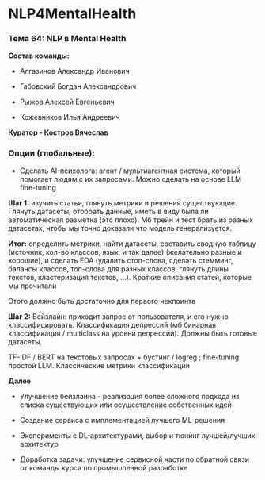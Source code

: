# NLP4MentalHealth

### Тема 64: NLP в Mental Health

**Состав команды:**

- Алгазинов Александр Иванович

- Габовский Богдан Александрович

- Рыжов Алексей Евгеньевич

- Кожевников Илья Андреевич

**Куратор - Костров Вячеслав**

### Опции (глобальные):

- Сделать AI-психолога: агент / мультиагентная система, который помогает людям с их запросами. Можно сделать на основе LLM fine-tuning

**Шаг 1:** изучить статьи, глянуть метрики и решения существующие. Глянуть датасеты, отобрать данные, иметь в виду была ли автоматическая разметка (это плохо). Мб трейн и тест брать из разных датасетах, чтобы мы точно доказали что модель генерализуется. 

**Итог:** определить метрики, найти датасеты, составить сводную таблицу (источник, кол-во классов, язык, и так далее) (желательно разные и хорошие), и сделать EDA (удалить стоп-слова, сделать стемминг, балансы классов, топ-слова для разных классов, глянуть длины текстов, кластеризация текстов, …). Краткие описания статей, которые мы прочитали

Этого должно быть достаточно для первого чекпоинта

**Шаг 2:** Бейзлайн: приходит запрос от пользователя, и его нужно классифицировать. Классификация депрессий (мб бинарная классификация / multiclass на уровни депрессий). Должны быть готовые датасеты. 

TF-IDF / BERT на текстовых запросах + бустинг / logreg ; fine-tuning простой LLM. Классические метрики классификации

**Далее**

- Улучшение бейзлайна - реализация более сложного подхода из списка существующих или осуществление собственных идей
  
- Создание сервиса с имплементацией лучшего ML-решения

- Эксперименты с DL-архитектурами, выбор и тюнинг лучшей/лучших архитектур

- Доработка задачи: улучшение сервисной части по обратной связи от команды курса по промышленной разработке

